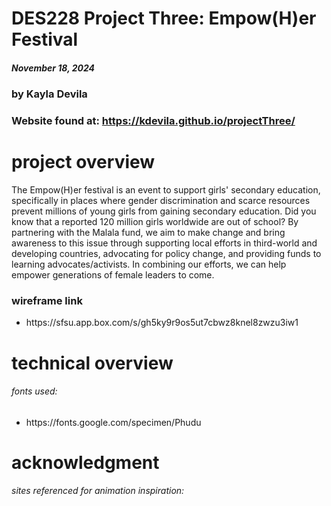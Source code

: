 # DES228 Project Three: Empow(H)er Festival
##### November 18, 2024 ######
### by Kayla Devila ###
### Website found at: https://kdevila.github.io/projectThree/ ###
 
# project overview
The Empow(H)er festival is an event to support girls' secondary education, specifically in places where gender discrimination and scarce resources prevent millions of young girls from gaining secondary education. Did you know that a reported 120 million girls worldwide are out of school? By partnering with the Malala fund, we aim to make change and bring awareness to this issue through supporting local efforts in third-world and developing countries, advocating for policy change, and providing funds to learning advocates/activists. In combining our efforts, we can help empower generations of female leaders to come.

### wireframe link ###
<ul>
<li>https://sfsu.app.box.com/s/gh5ky9r9os5ut7cbwz8knel8zwzu3iw1</li>
</ul>

# technical overview
###### fonts used: ######
<ul>
    <li>https://fonts.google.com/specimen/Phudu</li>
</ul>

# acknowledgment 
###### sites referenced for animation inspiration: ######
